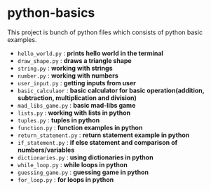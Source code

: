 # python-basics

This project is bunch of python files which consists of python basic examples.

- `hello_world.py` : **prints hello world in the terminal**
- `draw_shape.py` : **draws a triangle shape**    
- `string.py` : **working with strings**
- `number.py` : **working with numbers**
- `user_input.py` : **getting inputs from user**
- `basic_calculaor` : **basic calculator for basic operation(addition, subtraction, multiplication and division)**
- `mad_libs_game.py` : **basic mad-libs game**
- `lists.py` : **working with lists in python**
- `tuples.py` : **tuples in python**
- `function.py` : **function examples in python**
- `return_statement.py` : **return statement example in python**
- `if_statement.py` : **if else statement and comparison of numbers/variables**
- `dictionaries.py` : **using dictionaries in python**
- `while_loop.py` : **while loops in python**
- `guessing_game.py` : **guessing game in python**
- `for_loop.py` : **for loops in python**